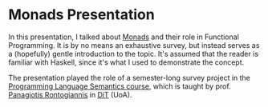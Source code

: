 # Monads Presentation

In this presentation, I talked about [Monads](https://en.wikipedia.org/wiki/Monad_(functional_programming)) and their role in Functional Programming. It is by no means an exhaustive survey, but instead serves as a (hopefully) gentle introduction to the topic. It's assumed that the reader is familiar with Haskell, since it's what I used to demonstrate the concept.

The presentation played the role of a semester-long survey project in the [Programming Language Semantics course](https://cgi.di.uoa.gr/~prondo/SEMANTICS/semantics.html), which is taught by prof. [Panagiotis Rontogiannis](https://cgi.di.uoa.gr/~prondo/) in [DiT](https://www.di.uoa.gr/) (UoA).

